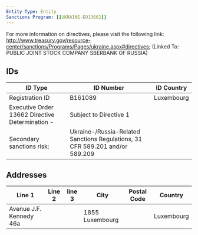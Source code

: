 ```yaml
---
Entity Type: Entity
Sanctions Program: [[UKRAINE-EO13662]]
---
```

For more information on directives, please visit the following link: http://www.treasury.gov/resource-center/sanctions/Programs/Pages/ukraine.aspx#directives; (Linked To: PUBLIC JOINT STOCK COMPANY SBERBANK OF RUSSIA)

## IDs
| ID Type | ID Number | ID Country |
|---------|-----------|------------|
| Registration ID | B161089 | Luxembourg |
| Executive Order 13662 Directive Determination - | Subject to Directive 1 |  |
| Secondary sanctions risk: | Ukraine-/Russia-Related Sanctions Regulations, 31 CFR 589.201 and/or 589.209 |  |


## Addresses
| Line 1 | Line 2 | line 3 | City | Postal Code| Country | 
|--------|--------|--------|------|------------|---------|
| Avenue J.F. Kennedy 46a |  |  | 1855 Luxembourg |  | Luxembourg |

